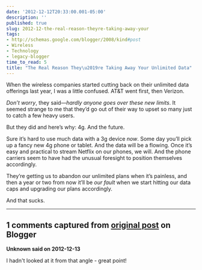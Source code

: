 ```yaml
---
date: '2012-12-12T20:33:00.001-05:00'
description: ''
published: true
slug: 2012-12-the-real-reason-theyre-taking-away-your
tags:
- http://schemas.google.com/blogger/2008/kind#post
- Wireless
- Technology
- legacy-blogger
time_to_read: 5
title: "The Real Reason They\u2019re Taking Away Your Unlimited Data"
---
```


<p>When the wireless companies started cutting back on their unlimited data offerings last year, I was a little confused. AT&amp;T went first, then Verizon. </p>
<p><em>Don’t worry</em>, they said—<em>hardly anyone goes over these new limits</em>. It seemed strange to me that they’d go out of their way to upset so many just to catch a few heavy users. </p>
<p>But they did and here’s why: 4g. And the future.</p>
<p>Sure it’s hard to use much data with a 3g device <em>now</em>. Some day you’ll pick up a fancy new 4g phone or tablet. And the data will be a flowing. Once it’s easy and practical to stream Netflix on our phones, we will. And the phone carriers seem to have had the unusual foresight to position themselves accordingly.</p>
<p>They’re getting us to abandon our unlimited plans when it’s painless, and then a year or two from now it’ll be <em>our fault</em> when we start hitting our data caps and upgrading our plans accordingly.</p>
<p>And that sucks.</p>

---

## 1 comments captured from [original post](https://blog.wassupy.com/2012/12/the-real-reason-theyre-taking-away-your.html) on Blogger

**Unknown said on 2012-12-13**

I hadn't looked at it from that angle - great point!

